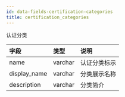 ```yaml
---
id: data-fields-certification-categories
title: certification_categories
---
```


认证分类

| 字段 | 类型 | 说明 |
| :- | :- | :- |
| name | varchar | 认证分类标示 |
| display_name | varchar | 分类展示名称 |
| description | varchar | 分类简介 |

